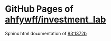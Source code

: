 GitHub Pages of [ahfywff/investment_lab](https://github.com/ahfywff/investment_lab.git)
===
Sphinx html documentation of [8311372b](https://github.com/ahfywff/investment_lab/tree/8311372bf007544b8bce8f08c11ea3787aa80ee1)
